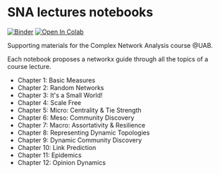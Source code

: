 # SNA lectures notebooks
[![Binder](https://mybinder.org/badge_logo.svg)](https://mybinder.org/v2/gh/GiulioRossetti/UAB_Complex_Network_Analysis/notebooks/HEAD)
[![Open In Colab](https://colab.research.google.com/assets/colab-badge.svg)](https://colab.research.google.com/github/GiulioRossetti/UAB_Complex_Network_Analysis/notebooks/)

Supporting materials for the Complex Network Analysis course @UAB.

Each notebook proposes a networkx guide through all the topics of a course lecture.

- Chapter 1: Basic Measures
- Chapter 2: Random Networks
- Chapter 3: It's a Small World!
- Chapter 4: Scale Free
- Chapter 5: Micro: Centrality & Tie Strength 
- Chapter 6: Meso: Community Discovery
- Chapter 7: Macro: Assortativity & Resilience
- Chapter 8: Representing Dynamic Topologies
- Chapter 9: Dynamic Community Discovery
- Chapter 10: Link Prediction
- Chapter 11: Epidemics
- Chapter 12: Opinion Dynamics
